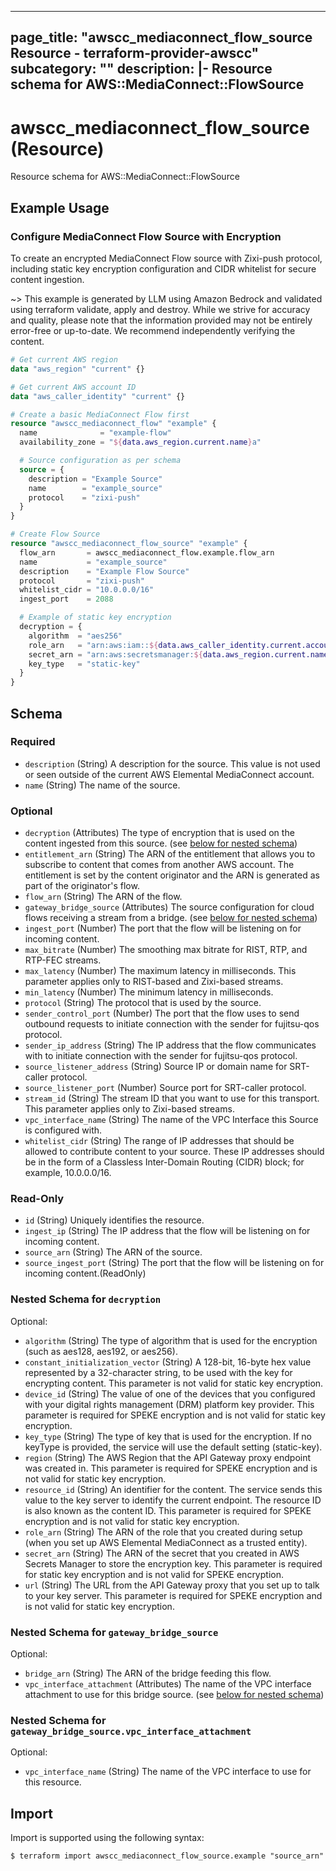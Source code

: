 
---
page_title: "awscc_mediaconnect_flow_source Resource - terraform-provider-awscc"
subcategory: ""
description: |-
  Resource schema for AWS::MediaConnect::FlowSource
---

# awscc_mediaconnect_flow_source (Resource)

Resource schema for AWS::MediaConnect::FlowSource

## Example Usage

### Configure MediaConnect Flow Source with Encryption

To create an encrypted MediaConnect Flow source with Zixi-push protocol, including static key encryption configuration and CIDR whitelist for secure content ingestion.

~> This example is generated by LLM using Amazon Bedrock and validated using terraform validate, apply and destroy. While we strive for accuracy and quality, please note that the information provided may not be entirely error-free or up-to-date. We recommend independently verifying the content.

```terraform
# Get current AWS region
data "aws_region" "current" {}

# Get current AWS account ID
data "aws_caller_identity" "current" {}

# Create a basic MediaConnect Flow first
resource "awscc_mediaconnect_flow" "example" {
  name              = "example-flow"
  availability_zone = "${data.aws_region.current.name}a"

  # Source configuration as per schema
  source = {
    description = "Example Source"
    name        = "example_source"
    protocol    = "zixi-push"
  }
}

# Create Flow Source
resource "awscc_mediaconnect_flow_source" "example" {
  flow_arn       = awscc_mediaconnect_flow.example.flow_arn
  name           = "example_source"
  description    = "Example Flow Source"
  protocol       = "zixi-push"
  whitelist_cidr = "10.0.0.0/16"
  ingest_port    = 2088

  # Example of static key encryption
  decryption = {
    algorithm  = "aes256"
    role_arn   = "arn:aws:iam::${data.aws_caller_identity.current.account_id}:role/MediaConnectAccessRole"
    secret_arn = "arn:aws:secretsmanager:${data.aws_region.current.name}:${data.aws_caller_identity.current.account_id}:secret:example-key"
    key_type   = "static-key"
  }
}
```

<!-- schema generated by tfplugindocs -->
## Schema

### Required

- `description` (String) A description for the source. This value is not used or seen outside of the current AWS Elemental MediaConnect account.
- `name` (String) The name of the source.

### Optional

- `decryption` (Attributes) The type of encryption that is used on the content ingested from this source. (see [below for nested schema](#nestedatt--decryption))
- `entitlement_arn` (String) The ARN of the entitlement that allows you to subscribe to content that comes from another AWS account. The entitlement is set by the content originator and the ARN is generated as part of the originator's flow.
- `flow_arn` (String) The ARN of the flow.
- `gateway_bridge_source` (Attributes) The source configuration for cloud flows receiving a stream from a bridge. (see [below for nested schema](#nestedatt--gateway_bridge_source))
- `ingest_port` (Number) The port that the flow will be listening on for incoming content.
- `max_bitrate` (Number) The smoothing max bitrate for RIST, RTP, and RTP-FEC streams.
- `max_latency` (Number) The maximum latency in milliseconds. This parameter applies only to RIST-based and Zixi-based streams.
- `min_latency` (Number) The minimum latency in milliseconds.
- `protocol` (String) The protocol that is used by the source.
- `sender_control_port` (Number) The port that the flow uses to send outbound requests to initiate connection with the sender for fujitsu-qos protocol.
- `sender_ip_address` (String) The IP address that the flow communicates with to initiate connection with the sender for fujitsu-qos protocol.
- `source_listener_address` (String) Source IP or domain name for SRT-caller protocol.
- `source_listener_port` (Number) Source port for SRT-caller protocol.
- `stream_id` (String) The stream ID that you want to use for this transport. This parameter applies only to Zixi-based streams.
- `vpc_interface_name` (String) The name of the VPC Interface this Source is configured with.
- `whitelist_cidr` (String) The range of IP addresses that should be allowed to contribute content to your source. These IP addresses should be in the form of a Classless Inter-Domain Routing (CIDR) block; for example, 10.0.0.0/16.

### Read-Only

- `id` (String) Uniquely identifies the resource.
- `ingest_ip` (String) The IP address that the flow will be listening on for incoming content.
- `source_arn` (String) The ARN of the source.
- `source_ingest_port` (String) The port that the flow will be listening on for incoming content.(ReadOnly)

<a id="nestedatt--decryption"></a>
### Nested Schema for `decryption`

Optional:

- `algorithm` (String) The type of algorithm that is used for the encryption (such as aes128, aes192, or aes256).
- `constant_initialization_vector` (String) A 128-bit, 16-byte hex value represented by a 32-character string, to be used with the key for encrypting content. This parameter is not valid for static key encryption.
- `device_id` (String) The value of one of the devices that you configured with your digital rights management (DRM) platform key provider. This parameter is required for SPEKE encryption and is not valid for static key encryption.
- `key_type` (String) The type of key that is used for the encryption. If no keyType is provided, the service will use the default setting (static-key).
- `region` (String) The AWS Region that the API Gateway proxy endpoint was created in. This parameter is required for SPEKE encryption and is not valid for static key encryption.
- `resource_id` (String) An identifier for the content. The service sends this value to the key server to identify the current endpoint. The resource ID is also known as the content ID. This parameter is required for SPEKE encryption and is not valid for static key encryption.
- `role_arn` (String) The ARN of the role that you created during setup (when you set up AWS Elemental MediaConnect as a trusted entity).
- `secret_arn` (String) The ARN of the secret that you created in AWS Secrets Manager to store the encryption key. This parameter is required for static key encryption and is not valid for SPEKE encryption.
- `url` (String) The URL from the API Gateway proxy that you set up to talk to your key server. This parameter is required for SPEKE encryption and is not valid for static key encryption.


<a id="nestedatt--gateway_bridge_source"></a>
### Nested Schema for `gateway_bridge_source`

Optional:

- `bridge_arn` (String) The ARN of the bridge feeding this flow.
- `vpc_interface_attachment` (Attributes) The name of the VPC interface attachment to use for this bridge source. (see [below for nested schema](#nestedatt--gateway_bridge_source--vpc_interface_attachment))

<a id="nestedatt--gateway_bridge_source--vpc_interface_attachment"></a>
### Nested Schema for `gateway_bridge_source.vpc_interface_attachment`

Optional:

- `vpc_interface_name` (String) The name of the VPC interface to use for this resource.

## Import

Import is supported using the following syntax:

```shell
$ terraform import awscc_mediaconnect_flow_source.example "source_arn"
```
